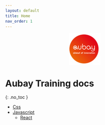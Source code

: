 ```yaml
---
layout: default
title: Home
nav_order: 1
---
```


<p align="center">
    <img width="100" alt="Aubay Logo"  src="./aubayLogo.png" />
</p>

# Aubay Training docs
{: .no_toc }

* [Css](/css)
* [Javascript](/js)
  * [React](/js/react)
